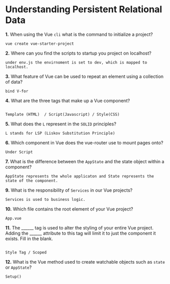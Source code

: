 # Understanding Persistent Relational Data

**1.** When using the Vue `cli` what is the command to initialize a project?
<!-- enter you answer in the space below -->
```
vue create vue-starter-project
```
**2.** Where can you find the scripts to startup you project on localhost?
<!-- enter you answer in the space below -->
```
under env.js the envirnoment is set to dev, which is mapped to localhost. 

```
**3.** What feature of Vue can be used to repeat an element using a collection of data?
<!-- enter you answer in the space below -->
```
bind V-for
```
**4.** What are the three tags that make up a Vue component?
<!-- enter you answer in the space below -->
```

Template (HTML)  / Script(Javascript) / Style(CSS)

```
**5.** What does the `L` represent in the `SOLID` principles?
<!-- enter you answer in the space below -->
```
L stands for LSP (Liskov Substitution Principle)
```
**6.** Which component in Vue does the vue-router use to mount pages onto?
<!-- enter you answer in the space below -->
```
Under Script

```
**7.** What is the difference between the `AppState` and the state object within a component?
<!-- enter you answer in the space below -->
```
AppState represents the whole applicaton and State represents the state of the component.
```
**9.** What is the responsibility of `Services` in our Vue projects?
<!-- enter you answer in the space below -->
```
Services is used to business logic. 
```
**10.** Which file contains the root element of your Vue project?
<!-- enter you answer in the space below -->
```
App.vue
```
**11.** The ______ tag is used to alter the styling of your entire Vue project.  Adding the ______ attribute to this tag will limit it to just the component it exists.  Fill in the blank.
<!-- enter you answer in the space below -->
```

Style Tag / Scoped
```
**12.** What is the Vue method used to create watchable objects such as `state` or `AppState`?
<!-- enter you answer in the space below -->
```
Setup()
```